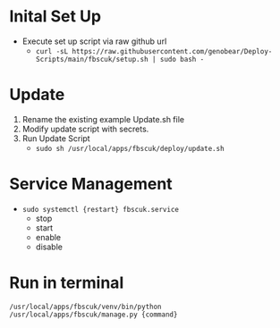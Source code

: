 #
# Inital Set Up

- Execute set up script via raw github url
  - `curl -sL https://raw.githubusercontent.com/genobear/Deploy-Scripts/main/fbscuk/setup.sh | sudo bash -`

# Update

1. Rename the existing example Update.sh file
2. Modify update script with secrets.
3. Run Update Script
   - `sudo sh /usr/local/apps/fbscuk/deploy/update.sh`

# Service Management

- `sudo systemctl {restart} fbscuk.service`
  - stop
  - start
  - enable
  - disable

# Run in terminal

`/usr/local/apps/fbscuk/venv/bin/python /usr/local/apps/fbscuk/manage.py {command}`
